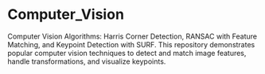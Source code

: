 # Computer_Vision
Computer Vision Algorithms: Harris Corner Detection, RANSAC with Feature Matching, and Keypoint Detection with SURF. This repository demonstrates popular computer vision techniques to detect and match image features, handle transformations, and visualize keypoints.
